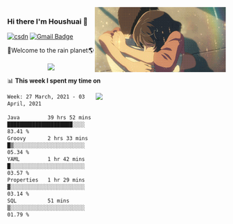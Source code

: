<img  align='right' height="150" src="https://github.com/LikeRainDay/LikeRainDay/blob/master/pic/img_rain_1.gif?raw=true">



### Hi there I'm Houshuai :lemon:

[![csdn](https://img.shields.io/badge/-csdn-c14438?style=flat-square&logo=c&logoColor=white)](https://blog.csdn.net/qq_15807167)
[![Gmail Badge](https://img.shields.io/badge/-gmail-c14438?style=flat-square&logo=Gmail&logoColor=white&link=mailto:houshuai0816@gmail.com)](mailto:houshuai0816@gmail.com)

🚀Welcome to the rain planet🌎

<center>
<img align='center'  src="https://source.unsplash.com/random/1200x600">
</center>

📊 **This week I spent my time on**

<img align='right'   width="300" src="https://github-readme-stats.vercel.app/api?username=LikeRainDay&show_icons=true&title_color=fff&icon_color=79ff97&text_color=9f9f9f&bg_color=151515">

<!--START_SECTION:waka-->
```text
Week: 27 March, 2021 - 03 April, 2021

Java         39 hrs 52 mins  █████████████████████░░░░   83.41 % 
Groovy       2 hrs 33 mins   █▒░░░░░░░░░░░░░░░░░░░░░░░   05.34 % 
YAML         1 hr 42 mins    █░░░░░░░░░░░░░░░░░░░░░░░░   03.57 % 
Properties   1 hr 29 mins    ▓░░░░░░░░░░░░░░░░░░░░░░░░   03.14 % 
SQL          51 mins         ▒░░░░░░░░░░░░░░░░░░░░░░░░   01.79 % 
```
<!--END_SECTION:waka-->

